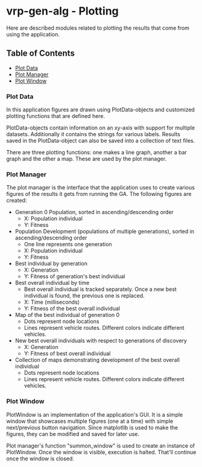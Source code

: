 # vrp-gen-alg - Plotting

Here are described modules related to plotting the results that come from using the application.

## Table of Contents

- [Plot Data](#plot-data)
- [Plot Manager](#plot-manager)
- [Plot Window](#plot-window)

### Plot Data

In this application figures are drawn using PlotData-objects and customized plotting functions that are defined here.

PlotData-objects contain information on an xy-axis with support for multiple datasets. Additionally it contains the strings for various labels. Results saved in the PlotData-object can also be saved into a collection of text files.

There are three plotting functions: one makes a line graph, another a bar graph and the other a map. These are used by the plot manager.

### Plot Manager

The plot manager is the interface that the application uses to create various figures of the results it gets from running the GA. The following figures are created:
- Generation 0 Population, sorted in ascending/descending order
  - X: Population individual
  - Y: Fitness
- Population Development (populations of multiple generations), sorted in ascending/descending order
  - One line represents one generation
  - X: Population individual
  - Y: Fitness
- Best individual by generation
  - X: Generation
  - Y: Fitness of generation's best individual
- Best overall individual by time
  - Best overall individual is tracked separately. Once a new best individual is found, the previous one is replaced.
  - X: Time (milliseconds)
  - Y: Fitness of the best overall individual
- Map of the best individual of generation 0
  - Dots represent node locations
  - Lines represent vehicle routes. Different colors indicate different vehicles.
- New best overall individuals with respect to generations of discovery
  - X: Generation
  - Y: Fitness of best overall individual
- Collection of maps demonstrating development of the best overall individual
  - Dots represent node locations
  - Lines represent vehicle routes. Different colors indicate different vehicles.

### Plot Window

PlotWindow is an implementation of the application's GUI. It is a simple window that showcases multiple figures (one at a time) with simple next/previous button navigation. Since matplotlib is used to make the figures, they can be modified and saved for later use.

Plot manager's function "summon_window" is used to create an instance of PlotWindow. Once the window is visible, execution is halted. That'll continue once the window is closed.
